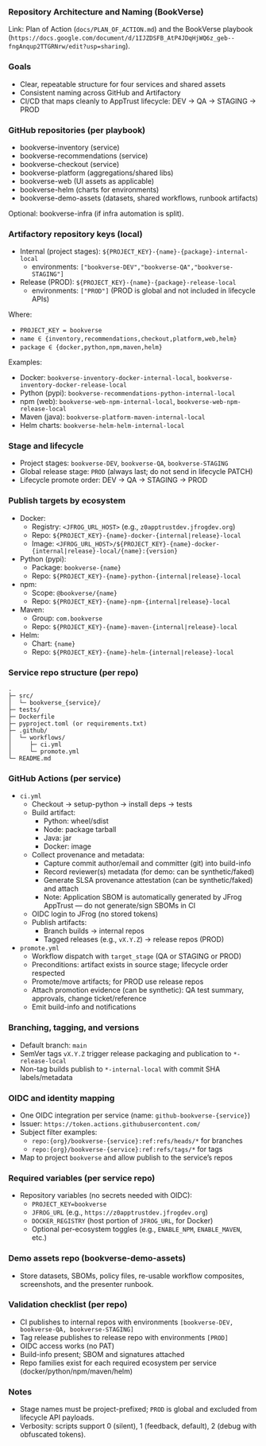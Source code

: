 ### Repository Architecture and Naming (BookVerse)

Link: Plan of Action (`docs/PLAN_OF_ACTION.md`) and the BookVerse playbook (`https://docs.google.com/document/d/1IJZDSFB_AtP4JDqHjWQ6z_geb--fngAnqup2TTGRNrw/edit?usp=sharing`).

### Goals
- Clear, repeatable structure for four services and shared assets
- Consistent naming across GitHub and Artifactory
- CI/CD that maps cleanly to AppTrust lifecycle: DEV → QA → STAGING → PROD

### GitHub repositories (per playbook)
- bookverse-inventory (service)
- bookverse-recommendations (service)
- bookverse-checkout (service)
- bookverse-platform (aggregations/shared libs)
- bookverse-web (UI assets as applicable)
- bookverse-helm (charts for environments)
- bookverse-demo-assets (datasets, shared workflows, runbook artifacts)

Optional: bookverse-infra (if infra automation is split).

### Artifactory repository keys (local)
- Internal (project stages): `${PROJECT_KEY}-{name}-{package}-internal-local`
  - environments: `["bookverse-DEV","bookverse-QA","bookverse-STAGING"]`
- Release (PROD): `${PROJECT_KEY}-{name}-{package}-release-local`
  - environments: `["PROD"]` (PROD is global and not included in lifecycle APIs)

Where:
- `PROJECT_KEY = bookverse`
- `name ∈ {inventory,recommendations,checkout,platform,web,helm}`
- `package ∈ {docker,python,npm,maven,helm}`

Examples:
- Docker: `bookverse-inventory-docker-internal-local`, `bookverse-inventory-docker-release-local`
- Python (pypi): `bookverse-recommendations-python-internal-local`
- npm (web): `bookverse-web-npm-internal-local`, `bookverse-web-npm-release-local`
- Maven (java): `bookverse-platform-maven-internal-local`
- Helm charts: `bookverse-helm-helm-internal-local`

### Stage and lifecycle
- Project stages: `bookverse-DEV`, `bookverse-QA`, `bookverse-STAGING`
- Global release stage: `PROD` (always last; do not send in lifecycle PATCH)
- Lifecycle promote order: DEV → QA → STAGING → PROD

### Publish targets by ecosystem
- Docker:
  - Registry: `<JFROG_URL_HOST>` (e.g., `z0apptrustdev.jfrogdev.org`)
  - Repo: `${PROJECT_KEY}-{name}-docker-{internal|release}-local`
  - Image: `<JFROG_URL_HOST>/${PROJECT_KEY}-{name}-docker-{internal|release}-local/{name}:{version}`
- Python (pypi):
  - Package: `bookverse-{name}`
  - Repo: `${PROJECT_KEY}-{name}-python-{internal|release}-local`
- npm:
  - Scope: `@bookverse/{name}`
  - Repo: `${PROJECT_KEY}-{name}-npm-{internal|release}-local`
- Maven:
  - Group: `com.bookverse`
  - Repo: `${PROJECT_KEY}-{name}-maven-{internal|release}-local`
- Helm:
  - Chart: `{name}`
  - Repo: `${PROJECT_KEY}-{name}-helm-{internal|release}-local`

### Service repo structure (per repo)
```
.
├─ src/
│  └─ bookverse_{service}/
├─ tests/
├─ Dockerfile
├─ pyproject.toml (or requirements.txt)
├─ .github/
│  └─ workflows/
│     ├─ ci.yml
│     └─ promote.yml
└─ README.md
```

### GitHub Actions (per service)
- `ci.yml`
  - Checkout → setup-python → install deps → tests
  - Build artifact:
    - Python: wheel/sdist
    - Node: package tarball
    - Java: jar
    - Docker: image
  - Collect provenance and metadata:
    - Capture commit author/email and committer (git) into build-info
    - Record reviewer(s) metadata (for demo: can be synthetic/faked)
    - Generate SLSA provenance attestation (can be synthetic/faked) and attach
    - Note: Application SBOM is automatically generated by JFrog AppTrust — do not generate/sign SBOMs in CI
  - OIDC login to JFrog (no stored tokens)
  - Publish artifacts:
    - Branch builds → internal repos
    - Tagged releases (e.g., `vX.Y.Z`) → release repos (PROD)
- `promote.yml`
  - Workflow dispatch with `target_stage` (QA or STAGING or PROD)
  - Preconditions: artifact exists in source stage; lifecycle order respected
  - Promote/move artifacts; for PROD use release repos
  - Attach promotion evidence (can be synthetic): QA test summary, approvals, change ticket/reference
  - Emit build-info and notifications

### Branching, tagging, and versions
- Default branch: `main`
- SemVer tags `vX.Y.Z` trigger release packaging and publication to `*-release-local`
- Non-tag builds publish to `*-internal-local` with commit SHA labels/metadata

### OIDC and identity mapping
- One OIDC integration per service (name: `github-bookverse-{service}`)
- Issuer: `https://token.actions.githubusercontent.com/`
- Subject filter examples:
  - `repo:{org}/bookverse-{service}:ref:refs/heads/*` for branches
  - `repo:{org}/bookverse-{service}:ref:refs/tags/*` for tags
- Map to project `bookverse` and allow publish to the service’s repos

### Required variables (per service repo)
- Repository variables (no secrets needed with OIDC):
  - `PROJECT_KEY=bookverse`
  - `JFROG_URL` (e.g., `https://z0apptrustdev.jfrogdev.org`)
  - `DOCKER_REGISTRY` (host portion of `JFROG_URL`, for Docker)
  - Optional per-ecosystem toggles (e.g., `ENABLE_NPM`, `ENABLE_MAVEN`, etc.)

### Demo assets repo (bookverse-demo-assets)
- Store datasets, SBOMs, policy files, re-usable workflow composites, screenshots, and the presenter runbook.

### Validation checklist (per repo)
- CI publishes to internal repos with environments `[bookverse-DEV, bookverse-QA, bookverse-STAGING]`
- Tag release publishes to release repo with environments `[PROD]`
- OIDC access works (no PAT)
- Build-info present; SBOM and signatures attached
- Repo families exist for each required ecosystem per service (docker/python/npm/maven/helm)

### Notes
- Stage names must be project-prefixed; `PROD` is global and excluded from lifecycle API payloads.
- Verbosity: scripts support 0 (silent), 1 (feedback, default), 2 (debug with obfuscated tokens).


